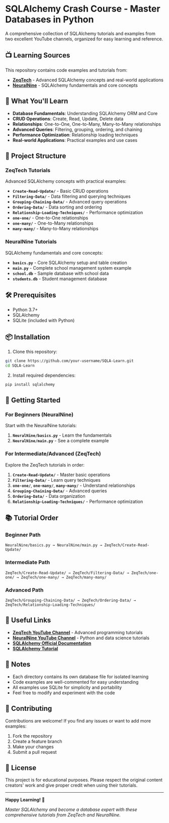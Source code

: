 # SQLAlchemy Crash Course - Master Databases in Python

A comprehensive collection of SQLAlchemy tutorials and examples from two excellent YouTube channels, organized for easy learning and reference.

## 📺 Learning Sources

This repository contains code examples and tutorials from:

- **[ZeqTech](https://www.youtube.com/@ZeqTech)** - Advanced SQLAlchemy concepts and real-world applications
- **[NeuralNine](https://www.youtube.com/@NeuralNine)** - SQLAlchemy fundamentals and core concepts

## 🚀 What You'll Learn

- **Database Fundamentals**: Understanding SQLAlchemy ORM and Core
- **CRUD Operations**: Create, Read, Update, Delete data
- **Relationships**: One-to-One, One-to-Many, Many-to-Many relationships
- **Advanced Queries**: Filtering, grouping, ordering, and chaining
- **Performance Optimization**: Relationship loading techniques
- **Real-world Applications**: Practical examples and use cases

## 📁 Project Structure

### ZeqTech Tutorials

Advanced SQLAlchemy concepts with practical examples:

- **`Create-Read-Update/`** - Basic CRUD operations
- **`Filtering-Data/`** - Data filtering and querying techniques
- **`Grouping-Chaining-Data/`** - Advanced query operations
- **`Ordering-Data/`** - Data sorting and ordering
- **`Relationship-Loading-Techniques/`** - Performance optimization
- **`one-one/`** - One-to-One relationships
- **`one-many/`** - One-to-Many relationships
- **`many-many/`** - Many-to-Many relationships

### NeuralNine Tutorials

SQLAlchemy fundamentals and core concepts:

- **`basics.py`** - Core SQLAlchemy setup and table creation
- **`main.py`** - Complete school management system example
- **`school.db`** - Sample database with school data
- **`students.db`** - Student management database

## 🛠️ Prerequisites

- Python 3.7+
- SQLAlchemy
- SQLite (included with Python)

## 📦 Installation

1. Clone this repository:

```bash
git clone https://github.com/your-username/SQLA-Learn.git
cd SQLA-Learn
```

2. Install required dependencies:

```bash
pip install sqlalchemy
```

## 🎯 Getting Started

### For Beginners (NeuralNine)

Start with the NeuralNine tutorials:

1. **`NeuralNine/basics.py`** - Learn the fundamentals
2. **`NeuralNine/main.py`** - See a complete example

### For Intermediate/Advanced (ZeqTech)

Explore the ZeqTech tutorials in order:

1. **`Create-Read-Update/`** - Master basic operations
2. **`Filtering-Data/`** - Learn query techniques
3. **`one-one/`**, **`one-many/`**, **`many-many/`** - Understand relationships
4. **`Grouping-Chaining-Data/`** - Advanced queries
5. **`Ordering-Data/`** - Data organization
6. **`Relationship-Loading-Techniques/`** - Performance optimization

## 📚 Tutorial Order

### Beginner Path

```
NeuralNine/basics.py → NeuralNine/main.py → ZeqTech/Create-Read-Update/
```

### Intermediate Path

```
ZeqTech/Create-Read-Update/ → ZeqTech/Filtering-Data/ → ZeqTech/one-one/ → ZeqTech/one-many/ → ZeqTech/many-many/
```

### Advanced Path

```
ZeqTech/Grouping-Chaining-Data/ → ZeqTech/Ordering-Data/ → ZeqTech/Relationship-Loading-Techniques/
```

## 🔗 Useful Links

- **[ZeqTech YouTube Channel](https://www.youtube.com/@ZeqTech)** - Advanced programming tutorials
- **[NeuralNine YouTube Channel](https://www.youtube.com/@NeuralNine)** - Python and data science tutorials
- **[SQLAlchemy Official Documentation](https://docs.sqlalchemy.org/)**
- **[SQLAlchemy Tutorial](https://docs.sqlalchemy.org/en/20/tutorial/)**

## 📝 Notes

- Each directory contains its own database file for isolated learning
- Code examples are well-commented for easy understanding
- All examples use SQLite for simplicity and portability
- Feel free to modify and experiment with the code

## 🤝 Contributing

Contributions are welcome! If you find any issues or want to add more examples:

1. Fork the repository
2. Create a feature branch
3. Make your changes
4. Submit a pull request

## 📄 License

This project is for educational purposes. Please respect the original content creators' work and give proper credit when using their tutorials.

---

**Happy Learning! 🎉**

_Master SQLAlchemy and become a database expert with these comprehensive tutorials from ZeqTech and NeuralNine._
